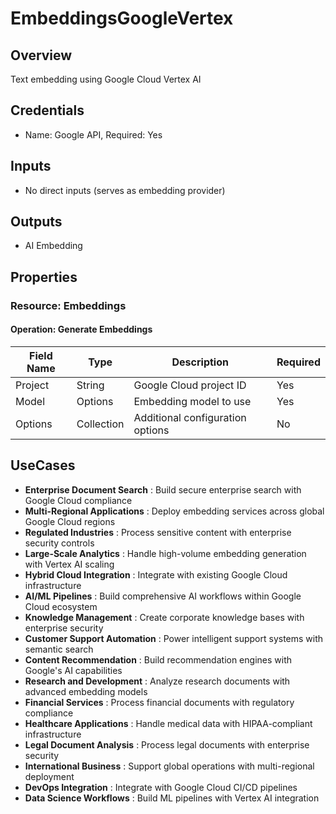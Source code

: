 # EmbeddingsGoogleVertex

## Overview

Text embedding using Google Cloud Vertex AI

## Credentials

- Name: Google API, Required: Yes

## Inputs

- No direct inputs (serves as embedding provider)

## Outputs

- AI Embedding

## Properties

### Resource: Embeddings

#### Operation: Generate Embeddings

| Field Name | Type | Description | Required |
|---|---|---|---|
| Project | String | Google Cloud project ID | Yes |
| Model | Options | Embedding model to use | Yes |
| Options | Collection | Additional configuration options | No |

## UseCases

- **Enterprise Document Search** : Build secure enterprise search with Google Cloud compliance
- **Multi-Regional Applications** : Deploy embedding services across global Google Cloud regions
- **Regulated Industries** : Process sensitive content with enterprise security controls
- **Large-Scale Analytics** : Handle high-volume embedding generation with Vertex AI scaling
- **Hybrid Cloud Integration** : Integrate with existing Google Cloud infrastructure
- **AI/ML Pipelines** : Build comprehensive AI workflows within Google Cloud ecosystem
- **Knowledge Management** : Create corporate knowledge bases with enterprise security
- **Customer Support Automation** : Power intelligent support systems with semantic search
- **Content Recommendation** : Build recommendation engines with Google's AI capabilities
- **Research and Development** : Analyze research documents with advanced embedding models
- **Financial Services** : Process financial documents with regulatory compliance
- **Healthcare Applications** : Handle medical data with HIPAA-compliant infrastructure
- **Legal Document Analysis** : Process legal documents with enterprise security
- **International Business** : Support global operations with multi-regional deployment
- **DevOps Integration** : Integrate with Google Cloud CI/CD pipelines
- **Data Science Workflows** : Build ML pipelines with Vertex AI integration